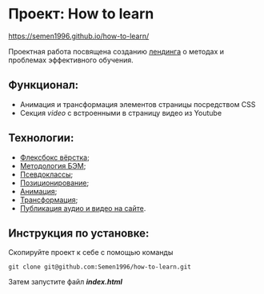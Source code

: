 # Проект: How to learn 
https://semen1996.github.io/how-to-learn/ 

Проектная работа посвящена созданию [лендинга](https://habr.com/ru/company/trinion/blog/273917/ "Одностраничный сайт") о методах и проблемах эффективного обучения.

## Функционал:

* Анимация и трансформация элементов страницы посредством CSS 
* Секция *video* с встроенными в страницу видео из Youtube

## Технологии: 

* [Флексбокс вёрстка](https://habr.com/ru/post/467049/);
* [Методология БЭМ](https://ru.bem.info/methodology/);
* [Псевдоклассы](http://htmlbook.ru/css/cat/pseudoclass);
* [Позиционирование](https://css-tricks.com/almanac/properties/p/position/);
* [Анимация](https://developer.mozilla.org/ru/docs/Web/CSS/CSS_Animations/Using_CSS_animations);
* [Трансформация](https://html5book.ru/css3-transform/);
* [Публикация аудио и видео на сайте](http://htmlbook.ru/index.php/html/iframe).

## Инструкция по установке: 


Скопируйте проект к себе с помощью команды

```
git clone git@github.com:Semen1996/how-to-learn.git
```

Затем запустите файл ***index.html***
